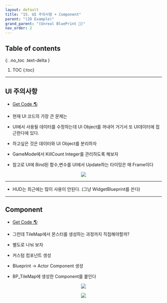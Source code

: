 ```yaml
---
layout: default
title: "15. UI 주의사항 + Component"
parent: "(2D Example)"
grand_parent: "(Unreal BluePrint 🌠)"
nav_order: 2
---
```


## Table of contents
{: .no_toc .text-delta }

1. TOC
{:toc}

---

## UI 주의사항

* [Get Code 🌎](https://github.com/Arthur880708/Unreal_Blueprint_1/tree/23)

* 현재 UI 코드의 가장 큰 문제는
* UI에서 사용될 데이터를 수정하는데 UI Object를 꺼내어 거기서 또 UI데이터에 접근한다에 있다.
* 하고싶은 것은 데이터와 UI Object를 분리하자

* GameMode에서 KillCount Integer를 관리하도록 해보자
* 참고로 UI에 Bind된 함수,변수를 UI에서 Update하는 타이밍은 매 Frame이다

<p align="center">
  <img src="https://taehyungs-programming-blog.github.io/blog/assets/images/unreal/bp-2/bp2-15-1.png"/>
</p>

---

* HUD는 최근에는 많이 사용이 안된다. (그냥 WidgetBlueprint를 쓴다)

---

## Component

* [Get Code 🌎](https://github.com/Arthur880708/Unreal_Blueprint_1/tree/24)

* 그런데 TileMap에서 몬스터를 생성하는 과정까지 직접해야할까?
* 별도로 나눠 보자

* 커스텀 컴포넌트 생성
* Blueprint -> Actor Component 생성
* BP_TileMap에 생성한 Component를 붙인다

<p align="center">
  <img src="https://taehyungs-programming-blog.github.io/blog/assets/images/unreal/bp-2/bp2-15-2.png"/>
</p>

<p align="center">
  <img src="https://taehyungs-programming-blog.github.io/blog/assets/images/unreal/bp-2/bp2-15-3.png"/>
</p>